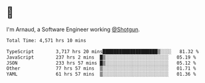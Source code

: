 # 👋

I'm Arnaud, a Software Engineer working [@Shotgun](https://shotgun.live).

<!--START_SECTION:waka-->

```txt
Total Time: 4,571 hrs 10 mins

TypeScript        3,717 hrs 20 mins████████████████████▒░░░░   81.32 %
JavaScript        237 hrs 2 mins  █▒░░░░░░░░░░░░░░░░░░░░░░░   05.19 %
JSON              233 hrs 57 mins █▒░░░░░░░░░░░░░░░░░░░░░░░   05.12 %
Other             77 hrs 57 mins  ▒░░░░░░░░░░░░░░░░░░░░░░░░   01.71 %
YAML              61 hrs 57 mins  ▒░░░░░░░░░░░░░░░░░░░░░░░░   01.36 %
```

<!--END_SECTION:waka-->
